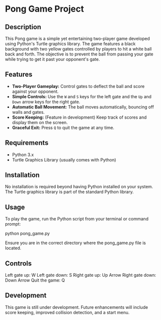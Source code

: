 # Pong Game Project

## Description

This Pong game is a simple yet entertaining two-player game developed using Python's Turtle graphics library. The game features a black background with two yellow gates controlled by players to hit a white ball back and forth. The objective is to prevent the ball from passing your gate while trying to get it past your opponent's gate.

## Features

- **Two-Player Gameplay:** Control gates to deflect the ball and score against your opponent.
- **Simple Controls:** Use the `W` and `S` keys for the left gate and the `Up` and `Down` arrow keys for the right gate.
- **Automatic Ball Movement:** The ball moves automatically, bouncing off walls and gates.
- **Score Keeping:** (Feature in development) Keep track of scores and display them on the screen.
- **Graceful Exit:** Press `Q` to quit the game at any time.

## Requirements

- Python 3.x
- Turtle Graphics Library (usually comes with Python)

## Installation

No installation is required beyond having Python installed on your system. The Turtle graphics library is part of the standard Python library.

## Usage

To play the game, run the Python script from your terminal or command prompt:

python pong_game.py

Ensure you are in the correct directory where the pong_game.py file is located.

## Controls

Left gate up: W
Left gate down: S
Right gate up: Up Arrow
Right gate down: Down Arrow
Quit the game: Q

## Development

This game is still under development. Future enhancements will include score keeping, improved collision detection, and a start menu.